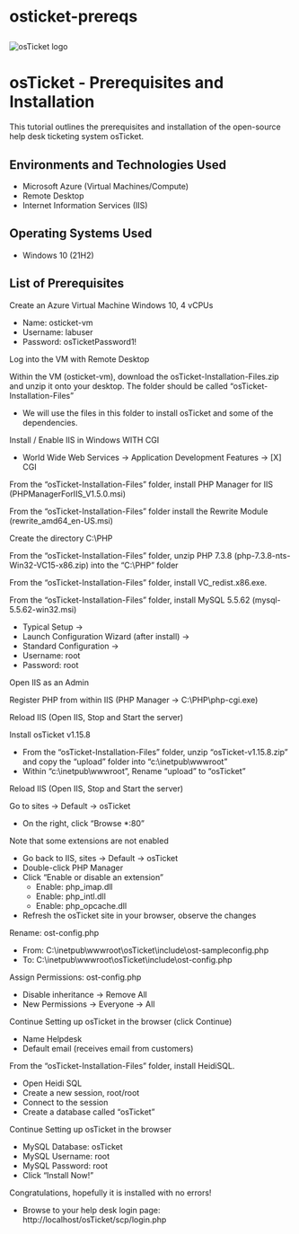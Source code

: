 # osticket-prereqs<p align="center">
<img src="https://i.imgur.com/Clzj7Xs.png" alt="osTicket logo"/>
</p>

<h1>osTicket - Prerequisites and Installation</h1>
This tutorial outlines the prerequisites and installation of the open-source help desk ticketing system osTicket.<br />



<h2>Environments and Technologies Used</h2>

- Microsoft Azure (Virtual Machines/Compute)
- Remote Desktop
- Internet Information Services (IIS)

<h2>Operating Systems Used </h2>

- Windows 10</b> (21H2)

<h2>List of Prerequisites</h2>

Create an Azure Virtual Machine Windows 10, 4 vCPUs
* Name: osticket-vm
* Username: labuser
* Password: osTicketPassword1!


Log into the VM with Remote Desktop


Within the VM (osticket-vm), download the osTicket-Installation-Files.zip and unzip it onto your desktop. The folder should be called “osTicket-Installation-Files”
* We will use the files in this folder to install osTicket and some of the dependencies.


Install / Enable IIS in Windows WITH CGI
* World Wide Web Services -> Application Development Features -> [X] CGI


From the “osTicket-Installation-Files” folder, install PHP Manager for IIS (PHPManagerForIIS_V1.5.0.msi)


From the “osTicket-Installation-Files” folder install the Rewrite Module (rewrite_amd64_en-US.msi)


Create the directory C:\PHP


From the “osTicket-Installation-Files” folder, unzip PHP 7.3.8 (php-7.3.8-nts-Win32-VC15-x86.zip) into the “C:\PHP” folder


From the “osTicket-Installation-Files” folder, install VC_redist.x86.exe.


From the “osTicket-Installation-Files” folder, install MySQL 5.5.62 (mysql-5.5.62-win32.msi)
* Typical Setup ->
* Launch Configuration Wizard (after install) ->
* Standard Configuration ->
* Username: root
* Password: root


Open IIS as an Admin


Register PHP from within IIS (PHP Manager -> C:\PHP\php-cgi.exe)


Reload IIS (Open IIS, Stop and Start the server)


Install osTicket v1.15.8
* From the “osTicket-Installation-Files” folder, unzip “osTicket-v1.15.8.zip” and copy the “upload” folder into “c:\inetpub\wwwroot”
* Within “c:\inetpub\wwwroot”, Rename “upload” to “osTicket”


Reload IIS (Open IIS, Stop and Start the server)


Go to sites -> Default -> osTicket
* On the right, click “Browse *:80”


Note that some extensions are not enabled
* Go back to IIS, sites -> Default -> osTicket
* Double-click PHP Manager
* Click “Enable or disable an extension”
   * Enable: php_imap.dll
   * Enable: php_intl.dll
   * Enable: php_opcache.dll
* Refresh the osTicket site in your browser, observe the changes


Rename: ost-config.php
* From: C:\inetpub\wwwroot\osTicket\include\ost-sampleconfig.php
* To: C:\inetpub\wwwroot\osTicket\include\ost-config.php


Assign Permissions: ost-config.php
* Disable inheritance -> Remove All
* New Permissions -> Everyone -> All


Continue Setting up osTicket in the browser (click Continue)
* Name Helpdesk
* Default email (receives email from customers)


From the “osTicket-Installation-Files” folder, install HeidiSQL.
* Open Heidi SQL
* Create a new session, root/root
* Connect to the session
* Create a database called “osTicket”


Continue Setting up osTicket in the browser
* MySQL Database: osTicket
* MySQL Username: root
* MySQL Password: root
* Click “Install Now!”


Congratulations, hopefully it is installed with no errors!
* Browse to your help desk login page: http://localhost/osTicket/scp/login.php



